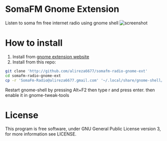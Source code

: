 # SomaFM Gnome Extension

Listen to soma fm free internet radio using gnome shell
![screenshot](https://extensions.gnome.org/extension-data/screenshots/screenshot_1237_5yJIa4m.png)

# How to install

1. Install from [gnome extension website](https://extensions.gnome.org/extension/1237/somafm-internet-radio/)
2. Install from this repo:

```bash
git clone 'http://github.com/alireza6677/somafm-radio-gnome-ext'
cd somafm-radio-gnome-ext
cp -r 'SomaFm-Radio@alireza6677.gmail.com' '~/.local/share/gnome-shell/extensions/' 
```
Restart gnome-shell by pressing Alt+F2 then type r and press enter.
then enable it in gnome-tweak-tools

# License
This program is free software, under GNU General Public License version 3, for more information see LICENSE.
